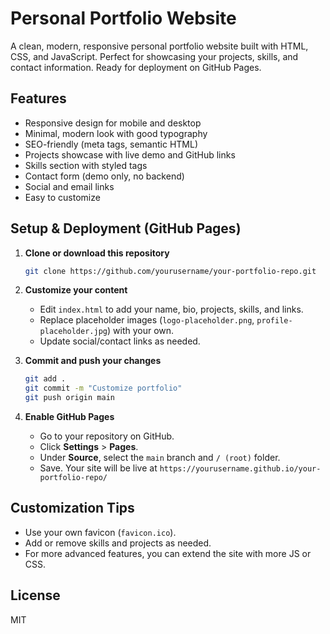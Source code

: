 # Personal Portfolio Website

A clean, modern, responsive personal portfolio website built with HTML, CSS, and JavaScript. Perfect for showcasing your projects, skills, and contact information. Ready for deployment on GitHub Pages.

## Features
- Responsive design for mobile and desktop
- Minimal, modern look with good typography
- SEO-friendly (meta tags, semantic HTML)
- Projects showcase with live demo and GitHub links
- Skills section with styled tags
- Contact form (demo only, no backend)
- Social and email links
- Easy to customize

## Setup & Deployment (GitHub Pages)

1. **Clone or download this repository**

   ```sh
   git clone https://github.com/yourusername/your-portfolio-repo.git
   ```

2. **Customize your content**
   - Edit `index.html` to add your name, bio, projects, skills, and links.
   - Replace placeholder images (`logo-placeholder.png`, `profile-placeholder.jpg`) with your own.
   - Update social/contact links as needed.

3. **Commit and push your changes**

   ```sh
   git add .
   git commit -m "Customize portfolio"
   git push origin main
   ```

4. **Enable GitHub Pages**
   - Go to your repository on GitHub.
   - Click **Settings** > **Pages**.
   - Under **Source**, select the `main` branch and `/ (root)` folder.
   - Save. Your site will be live at `https://yourusername.github.io/your-portfolio-repo/`

## Customization Tips
- Use your own favicon (`favicon.ico`).
- Add or remove skills and projects as needed.
- For more advanced features, you can extend the site with more JS or CSS.

## License
MIT

